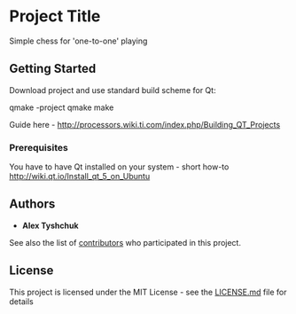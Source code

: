# Project Title

Simple chess for 'one-to-one' playing

## Getting Started

Download project and use standard build scheme for Qt:

qmake -project 
qmake
make

Guide here - http://processors.wiki.ti.com/index.php/Building_QT_Projects

### Prerequisites

You have to have Qt installed on your system - short how-to http://wiki.qt.io/Install_qt_5_on_Ubuntu

## Authors

* **Alex Tyshchuk** 

See also the list of [contributors](https://github.com/your/project/contributors) who participated in this project.

## License

This project is licensed under the MIT License - see the [LICENSE.md](LICENSE.md) file for details


